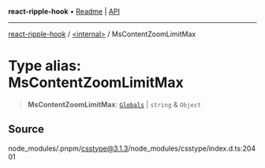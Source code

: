 **react-ripple-hook** • [Readme](../../README.md) \| [API](../../globals.md)

---

[react-ripple-hook](../../README.md) / [\<internal\>](../README.md) / MsContentZoomLimitMax

# Type alias: MsContentZoomLimitMax

> **MsContentZoomLimitMax**: [`Globals`](Globals.md) \| `string` & `Object`

## Source

node_modules/.pnpm/csstype@3.1.3/node_modules/csstype/index.d.ts:20401
